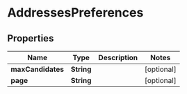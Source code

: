 

# AddressesPreferences


## Properties

Name | Type | Description | Notes
------------ | ------------- | ------------- | -------------
**maxCandidates** | **String** |  |  [optional]
**page** | **String** |  |  [optional]



